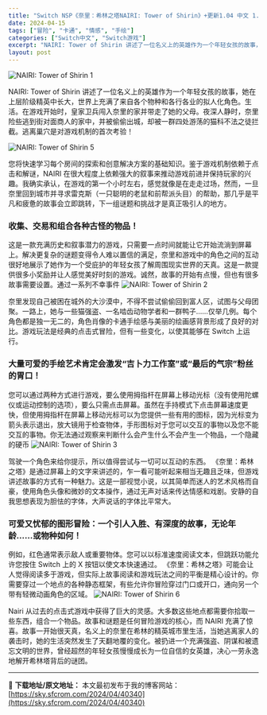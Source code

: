 ```yaml
---
title: "Switch NSP《奈里：希林之塔NAIRI: Tower of Shirin》+更新1.04 中文 1.8G"
date: 2024-04-15
tags: ["冒险", "卡通", "情感", "手绘"]
categories: ["Switch中文", "Switch游戏"]
excerpt: "NAIRI: Tower of Shirin 讲述了一位名义上的英雄作为一个年轻女孩的故事，她在上层阶级精英中长大，世界上充满了来自各个物种和各行各业的拟人化角色。生活。在游戏开始时，皇家卫兵闯入奈里的家并带走了她的父母。夜深人静时，奈里险些逃到街对面商人的家中，并被偷偷出城，却被一群四处游荡的猫科&hellip;"
layout: post
---
```


<img class="aligncenter" src="https://sky.sfcrom.com/wp-content/uploads/2024/04/20240415173646-d3a54.jpeg" alt="NAIRI: Tower of Shirin 1" />

NAIRI: Tower of Shirin 讲述了一位名义上的英雄作为一个年轻女孩的故事，她在上层阶级精英中长大，世界上充满了来自各个物种和各行各业的拟人化角色。生活。在游戏开始时，皇家卫兵闯入奈里的家并带走了她的父母。夜深人静时，奈里险些逃到街对面商人的家中，并被偷偷出城，却被一群四处游荡的猫科不法之徒拦截。逃离巢穴是对游戏机制的首次考验！

<img src="https://sky.sfcrom.com/wp-content/uploads/2024/04/20240415173647-30073.jpeg" alt="NAIRI: Tower of Shirin 5" />

<span>您将快速学习每个房间的探索和创意解决方案的基础知识。鉴于游戏机制依赖于点击和解谜，NAIRI 在很大程度上依赖强大的叙事来推动游戏前进并保持玩家的兴趣。我确实承认，在游戏的第一个小时左右，感觉就像是在走走过场，然而，一旦奈里回到城市并寻求雷克斯（一只聪明的老鼠和前帮派头目）的帮助，那几乎是平凡和疲惫的故事会立即跳转，下一组谜题和挑战才是真正吸引人的地方。</span>
<h3><span>收集、交易和组合各种古​​怪的物品！</span></h3>
<span>这是一款充满历史和叙事潜力的游戏，只需要一点时间就能让它开始流淌到屏幕上。解决更复杂的谜题变得令人难以置信的满足，奈里和游戏中的角色之间的互动很好地展示了她作为一个受庇护的年轻女孩了解周围现实世界的天真。这是一款提供很多小奖励并让人感觉美好时刻的游戏。诚然，故事的开始有点慢，但也有很多故事需要设置。通过一系列不幸事件</span>

<img src="https://sky.sfcrom.com/wp-content/uploads/2024/04/20240415173648-95669.jpeg" alt="NAIRI: Tower of Shirin 2" />

<span>奈里发现自己被困在城外的大沙漠中，不得不尝试偷偷回到富人区，试图与父母团聚。一路上，她与一些猫强盗、一名啮齿动物学者和一群鸭子……仅举几例。每个角色都是独一无二的，角色肖像的卡通手绘感与美丽的绘画感背景形成了良好的对比。游戏玩法是经典的点击式冒险，但有一些变化，以使其能够在 Switch 上运行。</span>
<h3><span>大量可爱的手绘艺术肯定会激发“吉卜力工作室”或“最后的气宗”粉丝的胃口！</span></h3>
<span>您可以通过两种方式进行游戏，要么使用拇指杆在屏幕上移动光标（没有使用陀螺仪或运动控制的选项），要么只需点击屏幕。虽然在手持模式下点击屏幕速度更快，但使用拇指杆在屏幕上移动光标可以为您提供一些有用的图标，因为光标变为箭头表示退出，放大镜用于检查物体，手形图标对于您可以交互的事物以及您不能交互的事物。你无法通过观察来判断什么会产生什么不会产生一个物品，一个隐藏的硬币</span>

<img src="https://sky.sfcrom.com/wp-content/uploads/2024/04/20240415173649-8d133.jpeg" alt="NAIRI: Tower of Shirin 3" />

<span>驾驶一个角色来给你提示，所以值得尝试与一切可以互动的东西。 《奈里：希林之塔》是通过屏幕上的文字来讲述的，乍一看可能听起来相当无趣且乏味，但游戏讲述故事的方式有一种魅力。这是一部视觉小说，以其简单而迷人的艺术风格而自豪，使用角色头像和微妙的文本操作，通过无声对话来传达情感和戏剧。安静的自我思想表现为胆怯的字体，大声说话的字体比平常大。</span>
<h3><span>可爱又忧郁的图形冒险：一个引人入胜、有深度的故事，无论年龄……或物种如何！</span></h3>
<span>例如，红色通常表示敌人或重要物体。您可以以标准速度阅读文本，但跳跃功能允许您按住 Switch 上的 X 按钮以使文本快速通过。 《奈里：希林之塔》可能会让人觉得阅读多于游戏，但实际上故事阅读和游戏玩法之间的平衡是精心设计的。你需要穿过一个地点的各种静态框架，有些允许你冒险穿过门口或开口，通向另一个带有轻微动画角色的区域。</span>

<img src="https://sky.sfcrom.com/wp-content/uploads/2024/04/20240415173650-d1bf6.jpeg" alt="NAIRI: Tower of Shirin 6" />

Nairi 从过去的点击式游戏中获得了巨大的灵感。大多数这些地点都需要你拾取一些东西，组合一个物品。故事和谜题是任何冒险游戏的核心，而 NAIRI 充满了惊喜。故事一开始很天真，名义上的奈里在希林的精英城市里生活，当她逃离家人的袭击时，她的生活突然发生了天翻地覆的变化。被扔进一个充满强盗、阴谋和被遗忘文明的世界，曾经超然的年轻女孩慢慢成长为一位自信的女英雄，决心一劳永逸地解开希林塔背后的谜团。

---
📖 **下载地址/原文地址：** 本文最初发布于我的博客网站：[https://sky.sfcrom.com/2024/04/40340](https://sky.sfcrom.com/2024/04/40340)
